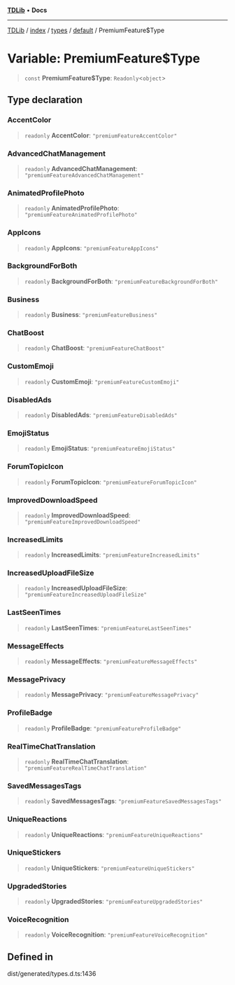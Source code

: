 [**TDLib**](../../../../../../README.md) • **Docs**

***

[TDLib](../../../../../../modules.md) / [index](../../../../../README.md) / [types](../../../README.md) / [default](../README.md) / PremiumFeature$Type

# Variable: PremiumFeature$Type

> `const` **PremiumFeature$Type**: `Readonly`\<`object`\>

## Type declaration

### AccentColor

> `readonly` **AccentColor**: `"premiumFeatureAccentColor"`

### AdvancedChatManagement

> `readonly` **AdvancedChatManagement**: `"premiumFeatureAdvancedChatManagement"`

### AnimatedProfilePhoto

> `readonly` **AnimatedProfilePhoto**: `"premiumFeatureAnimatedProfilePhoto"`

### AppIcons

> `readonly` **AppIcons**: `"premiumFeatureAppIcons"`

### BackgroundForBoth

> `readonly` **BackgroundForBoth**: `"premiumFeatureBackgroundForBoth"`

### Business

> `readonly` **Business**: `"premiumFeatureBusiness"`

### ChatBoost

> `readonly` **ChatBoost**: `"premiumFeatureChatBoost"`

### CustomEmoji

> `readonly` **CustomEmoji**: `"premiumFeatureCustomEmoji"`

### DisabledAds

> `readonly` **DisabledAds**: `"premiumFeatureDisabledAds"`

### EmojiStatus

> `readonly` **EmojiStatus**: `"premiumFeatureEmojiStatus"`

### ForumTopicIcon

> `readonly` **ForumTopicIcon**: `"premiumFeatureForumTopicIcon"`

### ImprovedDownloadSpeed

> `readonly` **ImprovedDownloadSpeed**: `"premiumFeatureImprovedDownloadSpeed"`

### IncreasedLimits

> `readonly` **IncreasedLimits**: `"premiumFeatureIncreasedLimits"`

### IncreasedUploadFileSize

> `readonly` **IncreasedUploadFileSize**: `"premiumFeatureIncreasedUploadFileSize"`

### LastSeenTimes

> `readonly` **LastSeenTimes**: `"premiumFeatureLastSeenTimes"`

### MessageEffects

> `readonly` **MessageEffects**: `"premiumFeatureMessageEffects"`

### MessagePrivacy

> `readonly` **MessagePrivacy**: `"premiumFeatureMessagePrivacy"`

### ProfileBadge

> `readonly` **ProfileBadge**: `"premiumFeatureProfileBadge"`

### RealTimeChatTranslation

> `readonly` **RealTimeChatTranslation**: `"premiumFeatureRealTimeChatTranslation"`

### SavedMessagesTags

> `readonly` **SavedMessagesTags**: `"premiumFeatureSavedMessagesTags"`

### UniqueReactions

> `readonly` **UniqueReactions**: `"premiumFeatureUniqueReactions"`

### UniqueStickers

> `readonly` **UniqueStickers**: `"premiumFeatureUniqueStickers"`

### UpgradedStories

> `readonly` **UpgradedStories**: `"premiumFeatureUpgradedStories"`

### VoiceRecognition

> `readonly` **VoiceRecognition**: `"premiumFeatureVoiceRecognition"`

## Defined in

dist/generated/types.d.ts:1436
